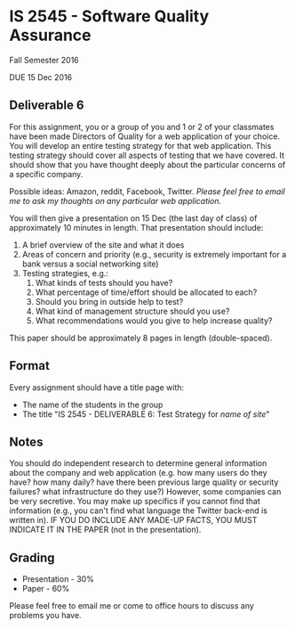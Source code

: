 # IS 2545 - Software Quality Assurance
Fall Semester 2016

DUE 15 Dec 2016

## Deliverable 6

For this assignment, you or a group of you and 1 or 2 of your classmates have been made Directors of Quality for a web application of your choice.  You will develop an entire testing strategy for that web application.  This testing strategy should cover all aspects of testing that we have covered.  It should show that you have thought deeply about the particular concerns of a specific company.

Possible ideas: Amazon, reddit, Facebook, Twitter.  _Please feel free to email me to ask my thoughts on any particular web application._

You will then give a presentation on 15 Dec (the last day of class) of approximately 10 minutes in length.  That presentation should include:

1. A brief overview of the site and what it does
2. Areas of concern and priority (e.g., security is extremely important for a bank versus a social networking site)
3. Testing strategies, e.g.:
   1. What kinds of tests should you have?
   2. What percentage of time/effort should be allocated to each?
   3. Should you bring in outside help to test?
   4. What kind of management structure should you use?
   5. What recommendations would you give to help increase quality?

This paper should be approximately 8 pages in length (double-spaced).

## Format
Every assignment should have a title page with:
* The name of the students in the group
* The title "IS 2545 - DELIVERABLE 6: Test Strategy for *name of site*"

## Notes

You should do independent research to determine general information about the company and web application (e.g. how many users do they have?  how many daily?  have there been previous large quality or security failures?  what infrastructure do they use?)  However, some companies can be very secretive.  You may make up specifics if you cannot find that information (e.g., you can't find  what language the Twitter back-end is written in).  IF YOU DO INCLUDE ANY MADE-UP FACTS, YOU MUST INDICATE IT IN THE PAPER (not in the presentation).

## Grading
* Presentation - 30%
* Paper - 60%

Please feel free to email me or come to office hours to discuss any problems you have. 
 
